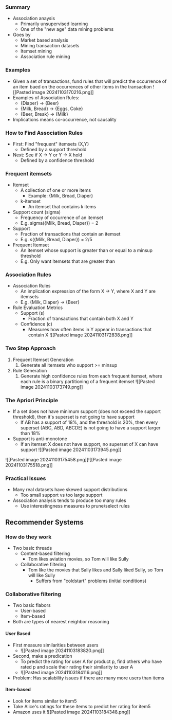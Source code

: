 ### Summary
- Association anaysis
	- Primarily unsupervised learning
	- One of the "new age" data mining problems
- Goes by
	- Market based analysis
	- Mining transaction datasets 
	- Itemset mining
	- Association rule mining

### Examples
- Given a set of transactions, fund rules that will predict the occurrence of an item baed on the occurrences of other items in the transaction
![[Pasted image 20241103170216.png]]
- Examples of Association Rules:
	- {Diaper} -> {Beer}
	- {Milk, Bread} -> {Eggs, Coke}
	- {Beer, Break} -> {Milk}
- Implications means co-occurrence, not causality

### How to Find Association Rules
- First: Find "frequent" itemsets {X,Y}
	- Defined by a support threshold
- Next: See if X -> Y or Y -> X hold
	- Defined by a confidence threshold

### Frequent itemsets
- Itemset
	- A collection of one or more items
		- Example: {Milk, Bread, Diaper}
	- k-itemset
		- An itemset that contains k items
- Support count (sigma)
	- Frequency of occurrence of an itemset
	- E.g. sigma({Milk, Bread, Diaper}) = 2
- Support
	- Fraction of transactions that contain an itemset
	- E.g. s({Milk, Bread, Diaper}) = 2/5
- Frequent Itemset
	- An itemset whose support is greater than or equal to a minsup threshold
	- E.g. Only want itemsets that are greater than

### Association Rules
- Association Rules
	- An implication expression of the form X -> Y, where X and Y are itemsets
	- E.g. {Milk, Diaper} -> {Beer}
- Rule Evaluation Metrics
	- Support (s)
		- Fraction of transactions that contain both X and Y
	- Confidence (c)
		- Measures how often items in Y appear in transactions that contain X
![[Pasted image 20241103172838.png]]

### Two Step Approach
1) Frequent Itemset Generation
	1) Generate all itemsets who support >= minsup
2) Rule Generation
	1) Generate high confidence rules from each frequent itemset, where each rule is a binary partitioning of a frequent itemset
![[Pasted image 20241103173749.png]]


### The Apriori Principle
- If a set does not have minimum support (does not exceed the support threshold), then it's superset is not going to have support
	- If AB has a support of 18%, and the threshold is 20%, then every superset (ABC, ABD, ABCDE) is not going to have a support larger than 18%
- Support is anti-monotone
	- If an itemset X does not have support, no superset of X can have support
![[Pasted image 20241103173945.png]]

![[Pasted image 20241103175458.png]]![[Pasted image 20241103175518.png]]
### Practical Issues
- Many real datasets have skewed support distributions
	- Too small support vs too large support
- Association analysis tends to produce too many rules
	- Use interestingness measures to prune/select rules


## Recommender Systems

### How do they work
- Two basic threads
	- Content-based filtering
		- Tom likes aviation movies, so Tom will like Sully
	- Collaborative filtering
		- Tom like the movies that Sally likes and Sally liked Sully, so Tom will like Sully
			- Suffers from "coldstart" problems (initial conditions)

### Collaborative filtering
- Two basic flabors
	- User-based
	- Item-based
- Both are types of nearest neighbor reasoning

#### User Based
- First measure similarities between users 
	- ![[Pasted image 20241103183820.png]]
- Second, make a predication
	- To predict the rating for user A for product p, find others who have rated p and scale their rating their similarity to user A
	- ![[Pasted image 20241103184116.png]]
- Problem: Has scalability issues if there are many more users than items


#### Item-based
- Look for items similar to item5
- Take Alice's ratings for these items to predict her rating for item5
- Amazon uses it
![[Pasted image 20241103184348.png]]
